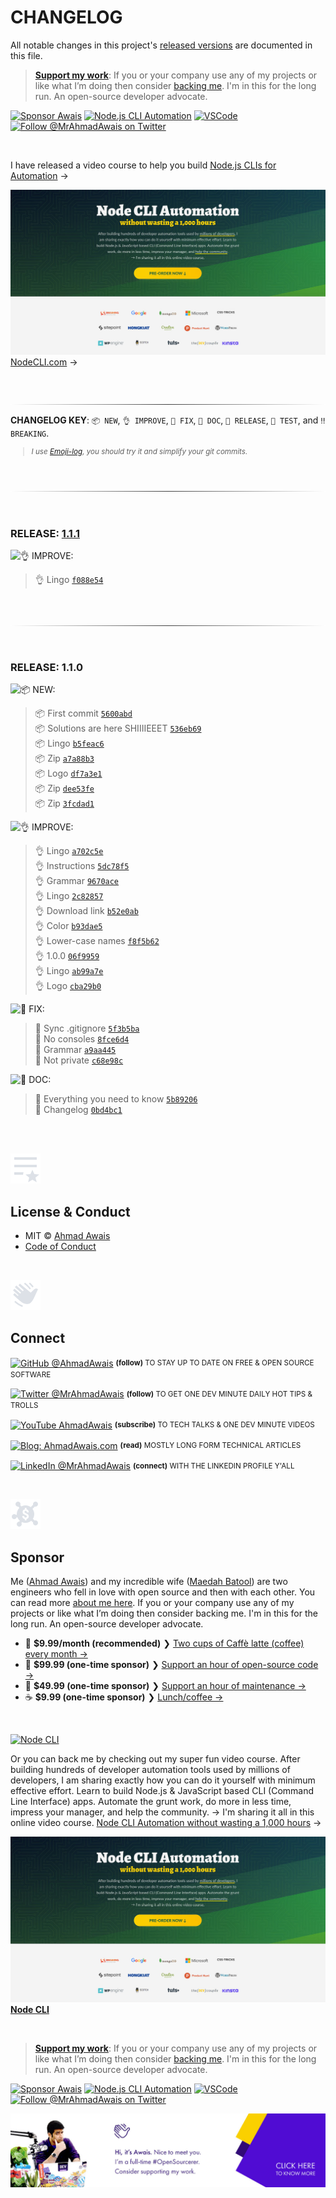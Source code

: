 # CHANGELOG

All notable changes in this project's [released versions](../../releases) are documented in this file.

> [**Support my work**][sponsor]: If you or your company use any of my projects or like what I’m doing then consider [backing me][sponsor]. I'm in this for the long run. An open-source developer advocate.

[![Sponsor Awais](https://img.shields.io/badge/-Sponsor%20Awais%20%E2%86%92-gray.svg?colorA=6A788D&colorB=6A788D&style=flat)](https://github.com/AhmadAwais/sponsor/?utm_source=FOSS) [![Node.js CLI Automation](https://img.shields.io/badge/-NodeCLI.com%20%E2%86%92-gray.svg?colorA=6A788D&colorB=6A788D&style=flat)](https://NodeCLI.com/?utm_source=FOSS)
[![VSCode](https://img.shields.io/badge/-VSCode.pro%20%E2%86%92-gray.svg?colorA=6A788D&colorB=6A788D&style=flat)](https://VSCode.pro/?utm_source=GitHubFOSS)
[![Follow @MrAhmadAwais on Twitter](https://img.shields.io/twitter/follow/mrahmadawais.svg?style=social&label=Follow%20@MrAhmadAwais)](https://twitter.com/mrahmadawais/)

<br>

I have released a video course to help you build <a href="https://NodeCLI.com/?utm_source=FOSS" target="_blank">Node.js CLIs for Automation</a> →</p>

<a href="https://NodeCLI.com/?utm_source=FOSS" target="_blank"><img src="https://raw.githubusercontent.com/ahmadawais/stuff/master/nodecli/featured.jpg" /><br>NodeCLI.com</a> →

<br>

[![hr](https://raw.githubusercontent.com/ahmadawais/stuff/master/images/git/hr.png)](/)

**CHANGELOG KEY**: `📦 NEW`, `👌 IMPROVE`, `🐛 FIX`, `📖 DOC`, `🚀 RELEASE`, `🤖 TEST`, and `‼️ BREAKING`.

<small>

> _I use [Emoji-log](https://github.com/ahmadawais/Emoji-Log), you should try it and simplify your git commits._

</small>

<br>

[![hr](https://raw.githubusercontent.com/ahmadawais/stuff/master/images/git/hr.png)](/)

<br>

### RELEASE: [1.1.1](https://github.com/ahmadawais/wordle-solution/compare/1.1.0...1.1.1)

![👌 IMPROVE:](https://img.shields.io/badge/-IMPROVEMENT-gray.svg?colorB=39AA54)

> 👌 Lingo [`f088e54`](https://github.com/ahmadawais/wordle-solution/commit/f088e54adcf511cbba809b75b4a2aba7e60a809f) <br>

<br>

[![hr](https://raw.githubusercontent.com/ahmadawais/stuff/master/images/git/hr.png)](/)

<br>

### RELEASE: 1.1.0

![📦 NEW:](https://img.shields.io/badge/-NEW-gray.svg?colorB=3778FF)

> 📦 First commit [`5600abd`](https://github.com/ahmadawais/wordle-solution/commit/5600abda2318586521461aa78a9ebfd4ffb2a663) <br>
> 📦 Solutions are here SHIIIIEEET [`536eb69`](https://github.com/ahmadawais/wordle-solution/commit/536eb69345cfc1a80df9f0486ddeb38c5a9b7ee6) <br>
> 📦 Lingo [`b5feac6`](https://github.com/ahmadawais/wordle-solution/commit/b5feac66deb86419ea28b011637cff43a7f10d46) <br>
> 📦 Zip [`a7a88b3`](https://github.com/ahmadawais/wordle-solution/commit/a7a88b3dab0f5d35a45ffb50928e55ef7d95d5b2) <br>
> 📦 Logo [`df7a3e1`](https://github.com/ahmadawais/wordle-solution/commit/df7a3e1a833a2d221e0fe82b4cc4fa696b83e171) <br>
> 📦 Zip [`dee53fe`](https://github.com/ahmadawais/wordle-solution/commit/dee53fe3a7c39a38c5bd2cff5489be48f2b34a6c) <br>
> 📦 Zip [`3fcdad1`](https://github.com/ahmadawais/wordle-solution/commit/3fcdad186e2379f7e2df096af8e2b354d43ca985) <br>

![👌 IMPROVE:](https://img.shields.io/badge/-IMPROVEMENT-gray.svg?colorB=39AA54)

> 👌 Lingo [`a702c5e`](https://github.com/ahmadawais/wordle-solution/commit/a702c5e991cb1378591ecd68acb5cd5165caeb4b) <br>
> 👌 Instructions [`5dc78f5`](https://github.com/ahmadawais/wordle-solution/commit/5dc78f5e365c983f564073b7d35ad514f657bb78) <br>
> 👌 Grammar [`9670ace`](https://github.com/ahmadawais/wordle-solution/commit/9670aced86810efd9c1842f76024506410390cf3) <br>
> 👌 Lingo [`2c82857`](https://github.com/ahmadawais/wordle-solution/commit/2c82857cd04dc346cf14385e9b5ea077f18726e3) <br>
> 👌 Download link [`b52e0ab`](https://github.com/ahmadawais/wordle-solution/commit/b52e0ab624aa42d398ac42ad10e7519655329a53) <br>
> 👌 Color [`b93dae5`](https://github.com/ahmadawais/wordle-solution/commit/b93dae5ff976bc500d687038997e101cf5f245bf) <br>
> 👌 Lower-case names [`f8f5b62`](https://github.com/ahmadawais/wordle-solution/commit/f8f5b62cfcb17975abc1f724fbe0f6007ac5368a) <br>
> 👌 1.0.0 [`06f9959`](https://github.com/ahmadawais/wordle-solution/commit/06f99599ef33484142e97c7ddbfd4bb21ce3eeb9) <br>
> 👌 Lingo [`ab99a7e`](https://github.com/ahmadawais/wordle-solution/commit/ab99a7eee04b7f1da4f7e56bc632ef3fdc1bdabc) <br>
> 👌 Logo [`cba29b0`](https://github.com/ahmadawais/wordle-solution/commit/cba29b09f9de1193a487acd547f861008f291a10) <br>

![🐛 FIX:](https://img.shields.io/badge/-FIX-gray.svg?colorB=ff6347)

> 🐛 Sync .gitignore [`5f3b5ba`](https://github.com/ahmadawais/wordle-solution/commit/5f3b5baf188704ef432ead9a0409f758acd35482) <br>
> 🐛 No consoles [`8fce6d4`](https://github.com/ahmadawais/wordle-solution/commit/8fce6d48f1598b715bd388d07bf3e9c32c8ed750) <br>
> 🐛 Grammar [`a9aa445`](https://github.com/ahmadawais/wordle-solution/commit/a9aa4458dbe6a54dc959eaf0848a1cfc2efcd5ac) <br>
> 🐛 Not private [`c68e98c`](https://github.com/ahmadawais/wordle-solution/commit/c68e98cd69146c23948485784c231625e7c054cb) <br>

![📖 DOC:](https://img.shields.io/badge/-DOCS-gray.svg?colorB=978CD4)

> 📖 Everything you need to know [`5b89206`](https://github.com/ahmadawais/wordle-solution/commit/5b8920698e597cd20f829e23a60e877cc58080e8) <br>
> 📖 Changelog [`0bd4bc1`](https://github.com/ahmadawais/wordle-solution/commit/0bd4bc18e33338eae0f1483c70091eefe4b30b11) <br>

<br>

<br>

[![📃](https://raw.githubusercontent.com/ahmadawais/stuff/master/images/git/license.png)](/)

## License & Conduct

- MIT © [Ahmad Awais](https://twitter.com/MrAhmadAwais/)
- [Code of Conduct](code-of-conduct.md)

<br>

[![🙌](https://raw.githubusercontent.com/ahmadawais/stuff/master/images/git/connect.png)](/)

## Connect

<div align="left">
<p><a href="https://github.com/ahmadawais"><img alt="GitHub @AhmadAwais" align="center" src="https://img.shields.io/badge/GITHUB-gray.svg?colorB=6cc644&style=flat" /></a>&nbsp;<small><strong>(follow)</strong> TO STAY UP TO DATE ON FREE & OPEN SOURCE SOFTWARE</small></p>
<p><a href="https://twitter.com/MrAhmadAwais/"><img alt="Twitter @MrAhmadAwais" align="center" src="https://img.shields.io/badge/TWITTER-gray.svg?colorB=1da1f2&style=flat" /></a>&nbsp;<small><strong>(follow)</strong> TO GET ONE DEV MINUTE DAILY HOT TIPS & TROLLS</small></p>
<p><a href="https://www.youtube.com/AhmadAwais"><img alt="YouTube AhmadAwais" align="center" src="https://img.shields.io/badge/YOUTUBE-gray.svg?colorB=ff0000&style=flat" /></a>&nbsp;<small><strong>(subscribe)</strong> TO TECH TALKS & ONE DEV MINUTE VIDEOS</small></p>
<p><a href="https://AhmadAwais.com/"><img alt="Blog: AhmadAwais.com" align="center" src="https://img.shields.io/badge/MY%20BLOG-gray.svg?colorB=4D2AFF&style=flat" /></a>&nbsp;<small><strong>(read)</strong> MOSTLY LONG FORM TECHNICAL ARTICLES</small></p>
<p><a href="https://www.linkedin.com/in/MrAhmadAwais/"><img alt="LinkedIn @MrAhmadAwais" align="center" src="https://img.shields.io/badge/LINKEDIN-gray.svg?colorB=0077b5&style=flat" /></a>&nbsp;<small><strong>(connect)</strong> WITH THE LINKEDIN PROFILE Y'ALL</small></p>
</div>

<br>

[![👌](https://raw.githubusercontent.com/ahmadawais/stuff/master/images/git/sponsor.png)](/)

## Sponsor

Me ([Ahmad Awais](https://twitter.com/mrahmadawais/)) and my incredible wife ([Maedah Batool](https://twitter.com/MaedahBatool/)) are two engineers who fell in love with open source and then with each other. You can read more [about me here](https://ahmadawais.com/about). If you or your company use any of my projects or like what I’m doing then consider backing me. I'm in this for the long run. An open-source developer advocate.

- 🌟  **$9.99/month (recommended)** ❯ [Two cups of Caffè latte (coffee) every month →](https://pay.paddle.com/checkout/540217)
- 🚀  **$99.99 (one-time sponsor)** ❯ [Support an hour of open-source code →](https://pay.paddle.com/checkout/515568)
- 🔰  **$49.99 (one-time sponsor)** ❯ [Support an hour of maintenance →](https://pay.paddle.com/checkout/527253)
- ☕️  **$9.99 (one-time sponsor)** ❯ [Lunch/coffee →](https://pay.paddle.com/checkout/527254)

<br>

[![Node CLI](https://img.shields.io/badge/-NodeCLI.com%20%E2%86%92-gray.svg?colorB=3D873A)](https://nodecli.com/?utm_source=FOSS)

Or you can back me by checking out my super fun video course. After building hundreds of developer automation tools used by millions of developers, I am sharing exactly how you can do it yourself with minimum effective effort. Learn to build Node.js & JavaScript based CLI (Command Line Interface) apps. Automate the grunt work, do more in less time, impress your manager, and help the community.
→ I'm sharing it all in this online video course. <a href="https://nodecli.com/?utm_source=FOSS" target="_blank">Node CLI Automation
without wasting a 1,000 hours</a> →</p>

<a href="https://nodecli.com/?utm_source=FOSS" target="_blank"><img src="https://raw.githubusercontent.com/ahmadawais/stuff/master/nodecli/featured.jpg" /><br><strong>Node CLI</strong></a>

<br>

> [**Support my work**][sponsor]: If you or your company use any of my projects or like what I’m doing then consider [backing me][sponsor]. I'm in this for the long run. An open-source developer advocate.

[![Sponsor Awais](https://img.shields.io/badge/-Sponsor%20Awais%20%E2%86%92-gray.svg?colorA=6A788D&colorB=6A788D&style=flat)](https://github.com/AhmadAwais/sponsor/?utm_source=FOSS) [![Node.js CLI Automation](https://img.shields.io/badge/-NodeCLI.com%20%E2%86%92-gray.svg?colorA=6A788D&colorB=6A788D&style=flat)](https://NodeCLI.com/?utm_source=FOSS)
[![VSCode](https://img.shields.io/badge/-VSCode.pro%20%E2%86%92-gray.svg?colorA=6A788D&colorB=6A788D&style=flat)](https://VSCode.pro/?utm_source=GitHubFOSS)
[![Follow @MrAhmadAwais on Twitter](https://img.shields.io/twitter/follow/mrahmadawais.svg?style=social&label=Follow%20@MrAhmadAwais)](https://twitter.com/mrahmadawais/)

[![Sponsor](https://raw.githubusercontent.com/ahmadawais/stuff/master/sponsor/sponsor.jpg)][sponsor]

[sponsor]: https://github.com/AhmadAwais/sponsor
